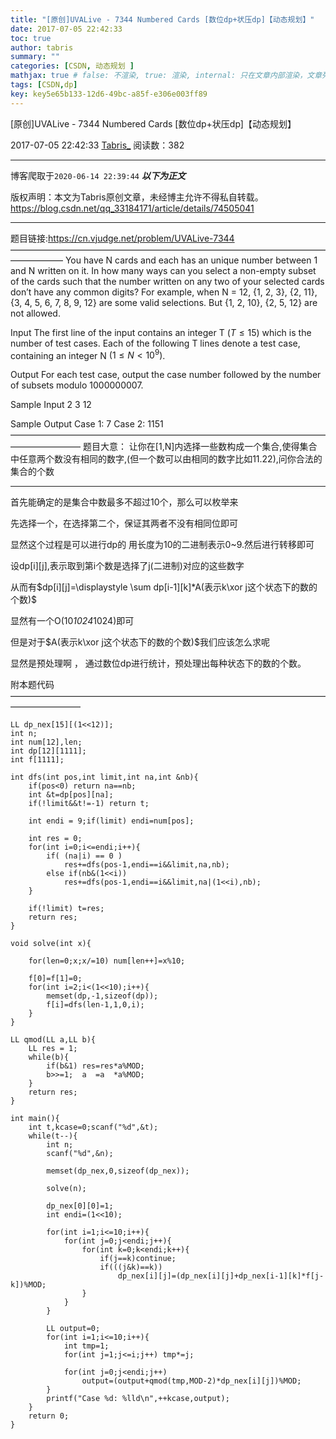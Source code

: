 ```yaml
---
title: "[原创]UVALive - 7344 Numbered Cards [数位dp+状压dp]【动态规划】"
date: 2017-07-05 22:42:33
toc: true
author: tabris
summary: ""
categories: [CSDN, 动态规划 ]
mathjax: true # false: 不渲染, true: 渲染, internal: 只在文章内部渲染，文章列表中不渲染
tags: [CSDN,dp]
key: key5e65b133-12d6-49bc-a85f-e306e003ff89
---
```


[原创]UVALive - 7344 Numbered Cards [数位dp+状压dp]【动态规划】

2017-07-05 22:42:33  [Tabris_](https://me.csdn.net/qq_33184171) 阅读数：382

---

博客爬取于`2020-06-14 22:39:44`
***以下为正文***

版权声明：本文为Tabris原创文章，未经博主允许不得私自转载。
https://blog.csdn.net/qq_33184171/article/details/74505041

<!-- more -->

---

题目链接:https://cn.vjudge.net/problem/UVALive-7344
——————————————————————————————————————————
You have N cards and each has an unique number between 1 and N written on it. In how many
ways can you select a non-empty subset of the cards such that the number written on any two of your selected cards don’t have any common digits?
For example, when N = 12, {1, 2, 3}, {2, 11}, {3, 4, 5, 6, 7, 8, 9, 12} are some valid selections. But
{1, 2, 10}, {2, 5, 12} are not allowed.

Input
The first line of the input contains an integer T $(T ≤ 15)$ which is the number of test cases. Each of
the following T lines denote a test case, containing an integer N $(1 ≤ N < 10^9)$.

Output
For each test case, output the case number followed by the number of subsets modulo 1000000007.

Sample Input
2
3
12

Sample Output
Case 1: 7
Case 2: 1151
————————————————————————————————————————————
题目大意：
让你在[1,N]内选择一些数构成一个集合,使得集合中任意两个数没有相同的数字,(但一个数可以由相同的数字比如11.22),问你合法的集合的个数

-----

首先能确定的是集合中数最多不超过10个，那么可以枚举来

先选择一个，在选择第二个，保证其两者不没有相同位即可

显然这个过程是可以进行dp的
用长度为10的二进制表示0~9.然后进行转移即可

设dp[i][j],表示取到第i个数是选择了j(二进制)对应的这些数字

从而有$dp[i][j]=\displaystyle \sum dp[i-1][k]*A(表示k\xor j这个状态下的数的个数)$

显然有一个O(10*1024*1024)即可

但是对于$A(表示k\xor j这个状态下的数的个数)$我们应该怎么求呢

显然是预处理啊 ，
通过数位dp进行统计，预处理出每种状态下的数的个数。



附本题代码
————————————————————————————————————————————
```
LL dp_nex[15][(1<<12)];
int n;
int num[12],len;
int dp[12][1111];
int f[1111];

int dfs(int pos,int limit,int na,int &nb){
    if(pos<0) return na==nb;
    int &t=dp[pos][na];
    if(!limit&&t!=-1) return t;

    int endi = 9;if(limit) endi=num[pos];

    int res = 0;
    for(int i=0;i<=endi;i++){
        if( (na|i) == 0 )
            res+=dfs(pos-1,endi==i&&limit,na,nb);
        else if(nb&(1<<i))
            res+=dfs(pos-1,endi==i&&limit,na|(1<<i),nb);
    }

    if(!limit) t=res;
    return res;
}

void solve(int x){

    for(len=0;x;x/=10) num[len++]=x%10;

    f[0]=f[1]=0;
    for(int i=2;i<(1<<10);i++){
        memset(dp,-1,sizeof(dp));
        f[i]=dfs(len-1,1,0,i);
    }
}

LL qmod(LL a,LL b){
    LL res = 1;
    while(b){
        if(b&1) res=res*a%MOD;
        b>>=1;  a  =a  *a%MOD;
    }
    return res;
}

int main(){
    int t,kcase=0;scanf("%d",&t);
    while(t--){
        int n;
        scanf("%d",&n);

        memset(dp_nex,0,sizeof(dp_nex));

        solve(n);

        dp_nex[0][0]=1;
        int endi=(1<<10);

        for(int i=1;i<=10;i++){
            for(int j=0;j<endi;j++){
                for(int k=0;k<endi;k++){
                    if(j==k)continue;
                    if(((j&k)==k))
                        dp_nex[i][j]=(dp_nex[i][j]+dp_nex[i-1][k]*f[j-k])%MOD;
                }
            }
        }

        LL output=0;
        for(int i=1;i<=10;i++){
            int tmp=1;
            for(int j=1;j<=i;j++) tmp*=j;

            for(int j=0;j<endi;j++)
                output=(output+qmod(tmp,MOD-2)*dp_nex[i][j])%MOD;
        }
        printf("Case %d: %lld\n",++kcase,output);
    }
    return 0;
}
```
